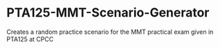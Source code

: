 # PTA125-MMT-Scenario-Generator
Creates a random practice scenario for the MMT practical exam given in PTA125 at CPCC